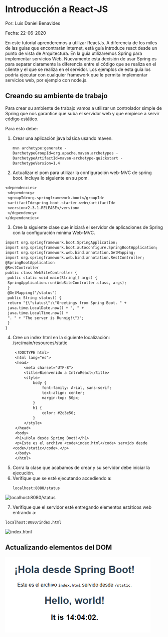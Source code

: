 # Introducción a React-JS

Por: Luis Daniel Benavides

Fecha: 22-06-2020

En este tutorial aprenderemos a utilizar ReactJs.
A diferencia de los miles de las guías que encontrarán internet, está guía introduce
react desde un punto de vista de Arquitectura.
En la guía utilizaremos Spring para implementar servicios Web. Nuevamente esta
decisión de usar Spring es para separar claramente la diferencia entre el código que
se realiza en el cliente y el que se realiza en el servidor. Los ejemplos de esta guía los
podría ejecutar con cualquier framework que le permita implementar servicios web,
por ejemplo con node.js.

## Creando su ambiente de trabajo

Para crear su ambiente de trabajo vamos a utilizar un controlador simple de Spring
que nos garantice que suba el servidor web y que empiece a servir código estático.

Para esto debe:

1. Crear una aplicación java básica usando maven.

   ```
   mvn archetype:generate -DarchetypeGroupId=org.apache.maven.archetypes -
   DarchetypeArtifactId=maven-archetype-quickstart -DarchetypeVersion=1.4
   ```
2. Actualizar el pom para utilizar la configuración web-MVC de spring boot. Incluya
lo siguiente en su pom.
  ```
  <dependencies>
   <dependency>
   <groupId>org.springframework.boot</groupId>
   <artifactId>spring-boot-starter-web</artifactId>
   <version>2.3.1.RELEASE</version>
   </dependency>
  </dependencies>
  ```
3. Cree la siguiente clase que iniciará el servidor de aplicaciones de Spring con la
configuración mínima Web-MVC.
  ```
  import org.springframework.boot.SpringApplication;
  import org.springframework.boot.autoconfigure.SpringBootApplication;
  import org.springframework.web.bind.annotation.GetMapping;
  import org.springframework.web.bind.annotation.RestController;
  @SpringBootApplication
  @RestController
  public class WebSiteController {
   public static void main(String[] args) {
   SpringApplication.run(WebSiteController.class, args);
   }
   @GetMapping("/status")
   public String status() {
   return "{\"status\":\"Greetings from Spring Boot. " +
   java.time.LocalDate.now() + ", " +
   java.time.LocalTime.now() +
   ". " + "The server is Runnig!\"}";
   }
  }

  ```
4. Cree un index html en la siguiente localización: /src/main/resources/static
   ```
    <!DOCTYPE html>
    <html lang="es">
    <head>
        <meta charset="UTF-8">
        <title>Bienvenido a IntroReact</title>
        <style>
            body {
                font-family: Arial, sans-serif;
                text-align: center;
                margin-top: 50px;
            }
            h1 {
                color: #2c3e50;
            }
        </style>
    </head>
    <body>
    <h1>¡Hola desde Spring Boot!</h1>
    <p>Este es el archivo <code>index.html</code> servido desde <code>/static</code>.</p>
    </body>
    </html>
   ```
5. Corra la clase que acabamos de crear y su servidor debe iniciar la ejecución.
6. Verifique que se esté ejecutando accediendo a:
   ```
   localhost:8080/status
   ```
  ![localhost:8080/status](https://github.com/user-attachments/assets/15eabe50-ddd2-4289-ab55-eefc5d7f83b1)
  
 7. Verifique que el servidor esté entregando elementos estáticos web entrando a:
   ```
   localhost:8080/index.html
   ```
![index.html](https://github.com/user-attachments/assets/c1039a2c-f6e8-429a-a5b6-a6c702d13c60)

## Actualizando elementos del DOM

![componenteTick](assets/componentTick.png)
   
